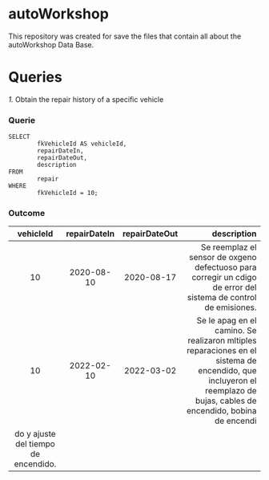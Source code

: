 # autoWorkshop
This repository was created for save the files that contain all about the autoWorkshop Data Base.

# Queries
*1.* Obtain the repair history of a specific vehicle

### Querie
~~~~mysql
SELECT
		fkVehicleId AS vehicleId,
		repairDateIn,
		repairDateOut,
		description
FROM
		repair
WHERE
		fkVehicleId = 10;	
~~~~

### Outcome
| vehicleId | repairDateIn | repairDateOut | description|
|:---------:|:------------:|:-------------:|------------------------------------------------------------------------------------------------------------------------:|
|        10 | 2020-08-10   | 2020-08-17    | Se reemplaz el sensor de oxgeno defectuoso para corregir un cdigo de error del sistema de control de emisiones.|
|        10 | 2022-02-10   | 2022-03-02    | Se le apag en el camino. Se realizaron mltiples reparaciones en el sistema de encendido, que incluyeron el reemplazo de bujas, cables de encendido, bobina de encendi
do y ajuste del tiempo de encendido. |

